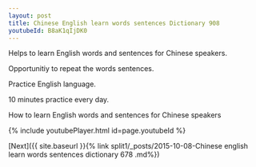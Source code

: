 ```yaml
---
layout: post
title: Chinese English learn words sentences Dictionary 908 
youtubeId: B8aK1qIjDK0
---
```

 
 
Helps to learn English words and sentences for Chinese speakers.

Opportunitiy to repeat the words sentences. 

Practice English language. 
 
10 minutes practice every day. 
 
How to learn English words and sentences for Chinese speakers 
 
{% include youtubePlayer.html id=page.youtubeId %}
 
 
[Next]({{ site.baseurl }}{% link  split1/_posts/2015-10-08-Chinese english learn words sentences dictionary 678 .md%})
 
